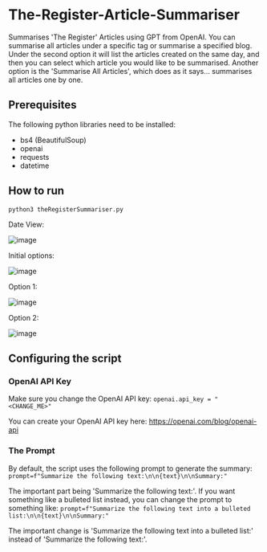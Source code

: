 # The-Register-Article-Summariser
Summarises 'The Register' Articles using GPT from OpenAI. You can summarise all articles under a specific tag or summarise a specified blog. Under the second option it will list the articles created on the same day, and then you can select which article you would like to be summarised. Another option is the 'Summarise All Articles', which does as it says... summarises all articles one by one.

## Prerequisites
The following python libraries need to be installed:
* bs4 (BeautifulSoup)
* openai
* requests
* datetime

## How to run
`python3 theRegisterSummariser.py`

Date View:

![image](https://user-images.githubusercontent.com/22526586/224956070-84c386ec-9c7c-4a41-a30e-a974946e68a7.png)

Initial options:

![image](https://user-images.githubusercontent.com/22526586/224951601-d8127c1c-3f87-4ebf-9f14-b54bb036cc88.png)

Option 1:

![image](https://user-images.githubusercontent.com/22526586/224951658-adb4db14-1fd2-4007-b2a4-05389252b4d7.png)

Option 2:

![image](https://user-images.githubusercontent.com/22526586/224951744-f69c8a37-909b-435c-bb81-f8e4feb44882.png)


## Configuring the script
### OpenAI API Key
Make sure you change the OpenAI API key:
`openai.api_key = "<CHANGE_ME>"`

You can create your OpenAI API key here: https://openai.com/blog/openai-api

### The Prompt
By default, the script uses the following prompt to generate the summary:
`prompt=f"Summarize the following text:\n\n{text}\n\nSummary:"`

The important part being 'Summarize the following text:'. If you want something like a bulleted list instead, you can change the prompt to something like:
`prompt=f"Summarize the following text into a bulleted list:\n\n{text}\n\nSummary:"`

The important change is 'Summarize the following text into a bulleted list:' instead of 'Summarize the following text:'. 
